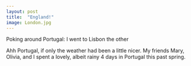 ```yaml
---
layout: post
title:  "England!"
image: London.jpg
---
```


Poking around Portugal: I went to Lisbon the other

Ahh Portugal, if only the weather had been a little nicer.  My friends Mary, Olivia, and I spent a lovely, albeit rainy 4 days in Portugal this past spring.
